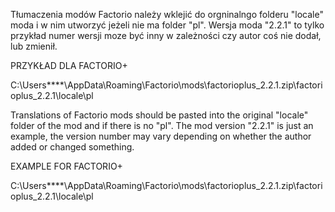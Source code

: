 Tłumaczenia modów Factorio należy wklejić do orgninalngo folderu "locale" moda i w nim utworzyć jeżeli nie ma folder "pl". Wersja moda "2.2.1" to tylko przykład numer wersji moze być inny w zależności czy autor coś nie dodał, lub zmienił.

PRZYKŁAD DLA FACTORIO+

C:\Users\****\AppData\Roaming\Factorio\mods\factorioplus_2.2.1.zip\factorioplus_2.2.1\locale\pl

Translations of Factorio mods should be pasted into the original "locale" folder of the mod and if there is no "pl". The mod version "2.2.1" is just an example, the version number may vary depending on whether the author added or changed something.

EXAMPLE FOR FACTORIO+

C:\Users\****\AppData\Roaming\Factorio\mods\factorioplus_2.2.1.zip\factorioplus_2.2.1\locale\pl

